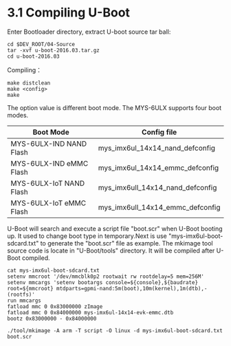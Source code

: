 # 3.1 Compiling U-Boot

Enter Bootloader directory, extract U-boot source tar ball:

```
cd $DEV_ROOT/04-Source
tar -xvf u-boot-2016.03.tar.gz
cd u-boot-2016.03
```

Compiling：
 
```
make distclean 
make <config>
make
```

The <config> option value is different boot mode. The MYS-6ULX supports four boot modes.

Boot Mode | Config file
-------- | --------
MYS-6ULX-IND NAND Flash | mys_imx6ul_14x14_nand_defconfig
MYS-6ULX-IND eMMC Flash | mys_imx6ul_14x14_emmc_defconfig
MYS-6ULX-IoT NAND Flash | mys_imx6ull_14x14_nand_defconfig
MYS-6ULX-IoT eMMC Flash | mys_imx6ull_14x14_emmc_defconfig

U-Boot will search and execute a script file "boot.scr" when U-Boot booting up. It used to change boot type in temporary.Next is use "mys-imx6ul-boot-sdcard.txt" to generate the "boot.scr" file as example. The mkimage tool source code is locate in "U-Boot/tools" directory. It will be compiled after U-Boot compiled.

```
cat mys-imx6ul-boot-sdcard.txt
setenv mmcroot '/dev/mmcblk0p2 rootwait rw rootdelay=5 mem=256M'
setenv mmcargs 'setenv bootargs console=${console},${baudrate} root=${mmcroot} mtdparts=gpmi-nand:5m(boot),10m(kernel),1m(dtb),-(rootfs)'
run mmcargs
fatload mmc 0 0x83000000 zImage
fatload mmc 0 0x84000000 mys-imx6ul-14x14-evk-emmc.dtb
bootz 0x83000000 - 0x84000000

./tool/mkimage -A arm -T script -O linux -d mys-imx6ul-boot-sdcard.txt boot.scr
```
